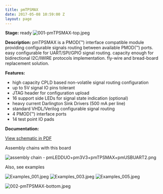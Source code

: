 ```yaml
---
title: pmTPSMAX
date: 2017-05-08 10:59:00 Z
layout: page
---
```


**Stage:** ready
![001-pmTPSMAX-top.jpeg](/uploads/pmTPSMAX/001-pmTPSMAX-top.jpeg)

**Description:**
pmTPSMAX is a PMOD(™) interface compatible module providing configurable signals routing between available PMOD(™) ports. easy configurable for UART/SPI/GPIO signal routing. capacity enough for bidirectional I2C/IWIRE protocols implementation. fly-wire and bread-board replacement solution.

**Features:**
* high capacity CPLD based non-volatile signal routing configuration
* up to 5V signal IO pins tolerant
* JTAG header for configuration upload
* 16 support side LEDs for signal state indication (optional)
* heavy current Darlington Sink Drivers (500 mA per line)
* standard VHDL/Verilog configurable signal routing
* 4 PMOD(™) interface ports
* 14 test point IO pads

**Documentation:**

[View schematic in PDF](/uploads/pmTPSMAX/pmTPSMAX.pdf)

Assembly chains with this board

![assembly chain - pmLEDDUO+pm3V3+pmTPSMAX+pmUSBUART2.png](/uploads/pmTPSMAX/assembly%20chain%20-%20pmLEDDUO+pm3V3+pmTPSMAX+pmUSBUART2.png)

Also, see examples

![Examples_001.jpeg](/uploads/pmTPSMAX/Examples_001.jpeg)
![Examples_003.jpeg](/uploads/pmTPSMAX/Examples_003.jpeg)
![Examples_005.jpeg](/uploads/pmTPSMAX/Examples_005.jpeg)

![002-pmTPSMAX-bottom.jpeg](/uploads/pmTPSMAX/002-pmTPSMAX-bottom.jpeg)
